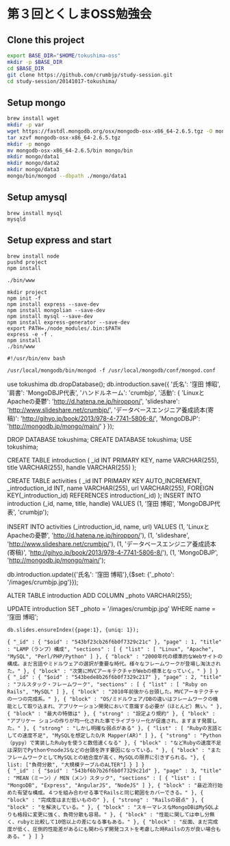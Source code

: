 
# 第３回とくしまOSS勉強会

## Clone this project
```sh
export BASE_DIR="$HOME/tokushima-oss"
mkdir -p $BASE_DIR
cd $BASE_DIR
git clone https://github.com/crumbjp/study-session.git
cd study-session/20141017-tokushima/
```

## Setup mongo
```sh
brew install wget
mkdir -p var
wget https://fastdl.mongodb.org/osx/mongodb-osx-x86_64-2.6.5.tgz -O mongodb-osx-x86_64-2.6.5.tgz
tar xzvf mongodb-osx-x86_64-2.6.5.tgz
mkdir -p mongo
mv mongodb-osx-x86_64-2.6.5/bin mongo/bin
mkdir mongo/data1
mkdir mongo/data2
mkdir mongo/data3
mongo/bin/mongod --dbpath ./mongo/data1
```

## Setup amysql
```
brew install mysql
mysqld
```

## Setup express and start
```
brew install node
pushd project
npm install

./bin/www
```


```
mkdir project
npm init -f
npm install express --save-dev
npm install mongolian --save-dev
npm install mysql --save-dev
npm install express-generator --save-dev
export PATH=./node_modules/.bin:$PATH
express -e -f .
npm install
./bin/www

```

```
#!/usr/bin/env bash

/usr/local/mongodb/bin/mongod -f /usr/local/mongodb/conf/mongod.conf

```


use tokushima
db.dropDatabase();
db.introduction.save({
  '氏名': '窪田 博昭',
  '肩書': 'MongoDBJP代表',
  'ハンドルネーム': 'crumbjp',
  '活動': {
    'LinuxとApacheの憂鬱': 'http://d.hatena.ne.jp/hiroppon/',
    'slideshare': 'http://www.slideshare.net/crumbjp/',
    'データベースエンジニア養成読本(寄稿)': 'http://gihyo.jp/book/2013/978-4-7741-5806-8/',
    'MongoDBJP': 'http://mongodb.jp/mongo/main/'
  }
});


DROP DATABASE tokushima;
CREATE DATABASE tokushima;
USE tokushima;

CREATE TABLE introduction (
  _id INT PRIMARY KEY,
  name VARCHAR(255),
  title VARCHAR(255),
  handle VARCHAR(255)
);

CREATE TABLE activities (
  _id INT PRIMARY KEY AUTO_INCREMENT,
  _introduction_id INT,
  name VARCHAR(255),
  url VARCHAR(255),
  FOREIGN KEY(_introduction_id) REFERENCES introduction(_id)
);
INSERT INTO introduction (_id, name, title, handle)
  VALUES (1, '窪田 博昭', 'MongoDBJP代表', 'crumbjp');

INSERT INTO activities (_introduction_id, name, url)
  VALUES (1, 'LinuxとApacheの憂鬱', 'http://d.hatena.ne.jp/hiroppon/'),
         (1, 'slideshare', 'http://www.slideshare.net/crumbjp/'),
         (1, 'データベースエンジニア養成読本(寄稿)', 'http://gihyo.jp/book/2013/978-4-7741-5806-8/'),
         (1, 'MongoDBJP', 'http://mongodb.jp/mongo/main/');



db.introduction.update({'氏名': '窪田 博昭'},{$set: {'_photo': '/images/crumbjp.jpg'}});

ALTER TABLE introduction
  ADD COLUMN _photo VARCHAR(255);

UPDATE introduction SET _photo = '/images/crumbjp.jpg' WHERE name = '窪田 博昭';

```
db.slides.ensureIndex({page:1}, {uniq: 1});

{ "_id" : { "$oid" : "543bf23cb26f6b0f7329c21c" }, "page" : 1, "title" : "LAMP（ランプ）構成", "sections" : [ { "list" : [ "Linux", "Apache", "MySQL", "Perl/PHP/Python" ] }, { "block" : "2000年代の標準的なWebサイトの構成。まだ言語やミドルウェアの選択が重要な時代。様々なフレームワークが登場し淘汰された。" }, { "block" : "次第にMVCアーキテクチャがWebの標準となっていく。" } ] }
{ "_id" : { "$oid" : "543bede8b26f6b0f7329c217" }, "page" : 2, "title" : "フルスタック・フレームワーク", "sections" : [ { "list" : [ "Ruby on Rails", "MySQL" ] }, { "block" : "2010年前後から台頭した。MVCアーキテクチャの一つの完成系。" }, { "block" : "OS/ミドルウェア/DBの違いはフレームワークの機能として取り込まれ、アプリケーション開発において意識する必要が（ほとんど）無い。" }, { "block" : "最大の特徴は" }, { "strong" : "設定より規約" }, { "block" : "アプリケー ションの作りが均一化された事でライブラリー化が促進され、ますます発展した。" }, { "strong" : "しかし明確な弱点がある" }, { "list" : [ "Rubyの言語としての速度不足", "MySQLを想定したO/R Mapper(AR)" ] }, { "strong" : "Python（pypy）で実装したRubyを使うと数倍速くなる" }, { "block" : "などRubyの速度不足は深刻でPythonやnodeJSなどの台頭を許す要因になっている。" }, { "block" : "またフレームワークとしてMySQLとの結合度が高く、MySQLの限界に引きずられる。"}, { list: ["負荷分散", "大規模テーブルのALTER"] } ] }
{ "_id" : { "$oid" : "543bf6b7b26f6b0f7329c21d" }, "page" : 3, "title" : "MEAN（ミーン）/ MEN（メン）スタック", "sections" : [ { "list" : [ "MongoDB", "Express", "AngularJS", "NodeJS" ] }, { "block" : "最近流行始めた有望な構成。４つを組み合わせる事でRailsと同じ範囲をカバーできる。" }, { "block" : "完成度はまだ低いものの" }, { "strong" : "Railsの弱点" }, { "block" : "を解決している。" }, { "block" : "スキーマレスなMongoDBはMySQLよりも格段に変更に強く、負荷分散も容易。" }, { "block" : "性能に関しては申し分無く、rubyと比較して10倍以上の差になる事もある。" }, { "block" : "反面、まだ完成度が低く、圧倒的性能差があるにも関わらず開発コストを考慮した時Railsの方が良い場合もある。" } ] }
